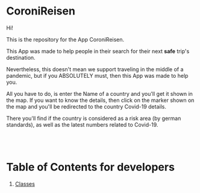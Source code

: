 # CoroniReisen

Hi!

This is the repository for the App CoroniReisen.

This App was made to help people in their search for their next **safe** trip's destination.

Nevertheless, this doesn't mean we support traveling in the middle of a pandemic, but if you ABSOLUTELY must, then this App was made to help you.

All you have to do, is enter the Name of a country and you'll get it shown in the map. If you want to know the details, then click on the marker shown on the map and you'll be redirected to the country Covid-19 details.

There you'll find if the country is considered as a risk area (by german standards), as well as the latest numbers related to Covid-19.

<br><br>

# Table of Contents for developers

1. [Classes](documentation/classes.md)
